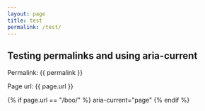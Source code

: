 ```yaml
---
layout: page
title: test
permalink: /test/
---
```


## Testing permalinks and using aria-current

Permalink: {{ permalink }}

Page url: {{ page.url }}

{% if page.url == "/boo/" %}
aria-current="page"
{% endif %}